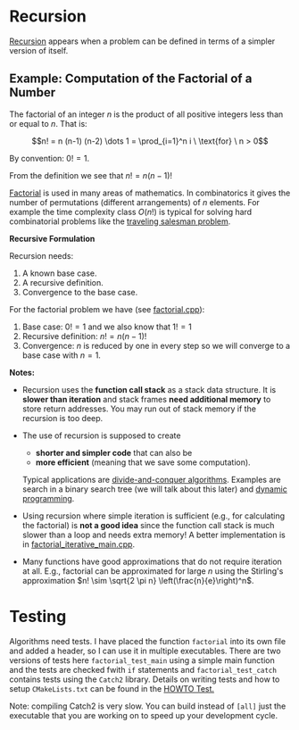 # Recursion

[Recursion](https://en.wikipedia.org/wiki/Recursion) appears when a problem can be defined in terms of 
a simpler version of itself.

## Example: Computation of the Factorial of a Number

The factorial of an integer $n$
is the product of all positive integers less than or equal to $n$.
That is:

$$n! = n (n-1) (n-2) \dots 1 = \prod_{i=1}^n i \ \text{for} \ n > 0$$

By convention: $0! = 1$.

From the definition we see that $n! = n (n-1)!$

[Factorial](https://en.wikipedia.org/wiki/Factorial) is used in many areas of mathematics. In combinatorics it gives the number of permutations (different arrangements) of $n$ elements. For example the time complexity class $O(n!)$ is typical for solving 
hard combinatorial problems like the [traveling salesman problem](https://en.wikipedia.org/wiki/Travelling_salesman_problem). 


**Recursive Formulation**

Recursion needs:
1. A known base case.
2. A recursive definition.
3. Convergence to the base case.

For the factorial problem we have (see [factorial.cpp](factorial.cpp)):
1. Base case:  $0! = 1$ and we also know that $1! = 1$
2. Recursive definition: $n! = n (n-1)!$
3. Convergence: $n$ is reduced by one in every step so we will converge to a base case with $n = 1$.

**Notes:** 

* Recursion uses the **function call stack** as a stack data structure. 
  It is **slower than iteration** and stack frames **need additional memory** 
  to store return addresses. You may run out of stack memory if the recursion is too deep. 
* The use of recursion is supposed to create 
    - **shorter and simpler code** that can also be 
    - **more efficient** (meaning that we save some computation). 
   
   Typical applications are [divide-and-conquer algorithms](https://en.wikipedia.org/wiki/Divide-and-conquer_algorithm). Examples are search in a binary search tree (we will talk about this later) and [dynamic programming](https://en.wikipedia.org/wiki/Dynamic_programming).
* Using recursion where simple iteration is sufficient (e.g., for calculating the factorial) 
  is **not a good idea** since the function call stack is much slower than a loop and needs extra memory! A better implementation is in [factorial_iterative_main.cpp](factorial_iterative_main.cpp).
* Many functions have good approximations that do not require iteration at all. E.g., factorial can be approximated for large $n$ using the Stirling's approximation $n! \sim \sqrt{2 \pi n} \left(\frac{n}{e}\right)^n$. 


# Testing

Algorithms need tests. I have placed the function `factorial` into its own file and added a header, so I can use it in multiple 
executables. There are two versions of tests here `factorial_test_main` using a simple main function and the tests are checked fwith `if` statements and `factorial_test_catch` contains tests using the `Catch2` library. Details on writing tests and how to setup `CMakeLists.txt` can be found in the [HOWTO Test.](../../HOWTO_test.md)

Note: compiling Catch2 is very slow. You can build instead of `[all]` 
just the executable that you are working on to speed up your development cycle.
